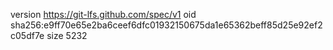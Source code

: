 version https://git-lfs.github.com/spec/v1
oid sha256:e9ff70e65e2ba6ceef6dfc01932150675da1e65362beff85d25e92ef2c05df7e
size 5232
